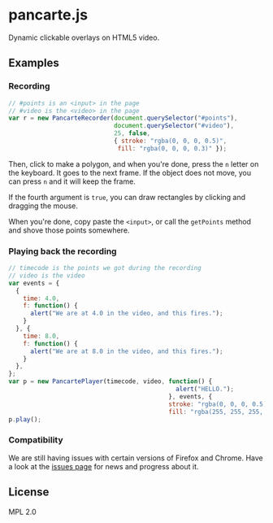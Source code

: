 pancarte.js
===========

Dynamic clickable overlays on HTML5 video.

## Examples

### Recording

```javascript
// #points is an <input> in the page
// #video is the <video> in the page
var r = new PancarteRecorder(document.querySelector("#points"),
                             document.querySelector("#video"),
                             25, false,
                             { stroke: "rgba(0, 0, 0, 0.5)",
                              fill: "rgba(0, 0, 0, 0.3)" });
```

Then, click to make a polygon, and when you're done, press the `n` letter on the
keyboard. It goes to the next frame. If the object does not move, you can press
`n` and it will keep the frame.

If the fourth argument is `true`, you can draw rectangles by clicking and
dragging the mouse.

When you're done, copy paste the `<input>`, or call the `getPoints` method and
shove those points somewhere.

### Playing back the recording

```javascript
// timecode is the points we got during the recording
// video is the video
var events = {
  {
    time: 4.0,
    f: function() {
      alert("We are at 4.0 in the video, and this fires.");
    }
  }, {
    time: 8.0,
    f: function() {
      alert("We are at 8.0 in the video, and this fires.");
    }
  },
};
var p = new PancartePlayer(timecode, video, function() {
                                              alert("HELLO.");
                                            }, events, {
                                            stroke: "rgba(0, 0, 0, 0.5)",
                                            fill: "rgba(255, 255, 255, 0.3)" });
p.play();
```

### Compatibility
We are still having issues with certain versions of Firefox and Chrome.
Have a look at the [issues page](https://github.com/padenot/pancarte.js/issues) for news and progress about it.

## License
MPL 2.0


